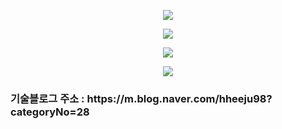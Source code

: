 <p align="center">
<img src="![ezgif com-gif-maker](https://user-images.githubusercontent.com/97711699/172685076-c61d3c29-e60a-4bcd-bfb8-8639ef681162.gif)">
</p>
<p align="center">
<img src="![ezgif com-gif-maker (1)](https://user-images.githubusercontent.com/97711699/172685825-10e3b774-43ec-4037-86ee-fe0816e2a140.gif)
">
</p>
<p align="center">
<img src="![ezgif com-gif-maker (2)](https://user-images.githubusercontent.com/97711699/172685894-ed02ebc0-74e5-4a30-a33a-1ebeb8f976ca.gif)">
</p>
<p align="center">
<img src="![ezgif com-gif-maker (3)](https://user-images.githubusercontent.com/97711699/172686012-4bec0276-615e-4abf-804f-f2e982319ab3.gif)">
</p>

<h3>
기술블로그 주소 : https://m.blog.naver.com/hheeju98?categoryNo=28
</h3>